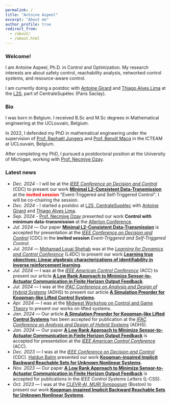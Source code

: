 ```yaml
---
permalink: /
title: "Antoine Aspeel"
excerpt: "About me"
author_profile: true
redirect_from: 
  - /about/
  - /about.html
---
```


### Welcome! 

I am Antoine Aspeel, Ph.D. in Control and Optimization. My research interests are about safety control, reachability analysis, networked control systems, and resource-aware control.

 I am currently doing a postdoc with [Antoine Girard](https://sites.google.com/site/antoinesgirard/) and [Thiago Alves Lima](https://sites.google.com/view/thiagoalveslima/home) at the [L2S](https://l2s.centralesupelec.fr/), part of CentraleSupélec (Paris Saclay).

### Bio

I was born in Belgium. I received B.Sc and M.Sc degrees in Mathematical engineering at the UCLouvain, Belgium.

In 2022, I defended my PhD in mathematical engineering under the supervision of [Prof. Raphaël Jungers](https://perso.uclouvain.be/raphael.jungers/content/home) and [Prof. Benoît Macq](https://pilab.be/about-me/?p=benoit_macq) in the ICTEAM at UCLouvain, Belgium.

After completing my PhD, I pursued a postdoctoral position at the University of Michigan, working with [Prof. Necmiye Ozay](https://web.eecs.umich.edu/~necmiye/).


### Latest news
* _Dec. 2024_ - I will be at the _[IEEE Conference on Decision and Control](https://cdc2024.ieeecss.org/)_ (CDC) to present our work **[Minimal L2-Consistent Data-Transmission](https://arxiv.org/abs/2408.04012)** at the <span style="color:red">**invited session**</span> "Event-Triggered and Self-Triggered Control". I will be co-chairing the session.
* _Dec. 2024_ - I started a postdoc at [L2S, CentraleSupélec](https://l2s.centralesupelec.fr/) with [Antoine Girard](https://sites.google.com/site/antoinesgirard/) and [Thiago Alves Lima](https://sites.google.com/view/thiagoalveslima/home).
* _Sep. 2024_ - [Prof. Necmiye Ozay](https://web.eecs.umich.edu/~necmiye/) presented our work **Control with minimum data-transmission** at the [Allerton Conference](https://allerton.csl.illinois.edu/).
* _Jul. 2024_ — Our paper **[Minimal L2-Consistent Data-Transmission](https://arxiv.org/abs/2408.04012)** is accepted for presentation at the _[IEEE Conference on Decision and Control](https://cdc2024.ieeecss.org/)_ (CDC) in the **invited session** _Event-Triggered and Self-Triggered Control_.
* _Jul. 2024_ — [Mohamad Louai Shehab](https://scholar.google.com/citations?user=DJvw8dUAAAAJ&hl=fr&oi=ao) was at the _[Learning for Dynamics and Control Conference](https://l4dc.web.ox.ac.uk/home)_ (L4DC) to present our work **[Learning true objectives: Linear algebraic characterizations of identifiability in inverse reinforcement learning](https://proceedings.mlr.press/v242/shehab24a/shehab24a.pdf)**.
* _Jul. 2024_ — I was at the _[IEEE American Control Conference](https://acc2024.a2c2.org/)_ (ACC) to present our article **[A Low Rank Approach to Minimize Sensor-to-Actuator Communication in Finite Horizon Output Feedback](https://arxiv.org/pdf/2311.08998.pdf)**.
* _Jul. 2024_ — I was at the _[IFAC Conference on Analysis and Design of Hybrid Systems](https://www.colorado.edu/conference/adhs2024/)_ (ADHS) to present our article **[A Simulation Preorder for Koopman-like Lifted Control Systems](https://arxiv.org/abs/2401.14909)**.
* _Apr. 2024_ — I was at the [Midwest Workshop on Control and Game Theory](https://mwcgt2024.northwestern.edu/) to present our works on lifted systems.
* _Jan. 2024_ — Our article **[A Simulation Preorder for Koopman-like Lifted Control Systems](https://arxiv.org/abs/2401.14909)** has been accepted for publication at the _[IFAC Conference on Analysis and Design of Hybrid Systems](https://www.colorado.edu/conference/adhs2024/)_ (ADHS).
* _Jan. 2024_ — Our paper **[A Low Rank Approach to Minimize Sensor-to-Actuator Communication in Finite Horizon Output Feedback](https://arxiv.org/pdf/2311.08998.pdf)** is accepted for presentation at the _[IEEE American Control Conference](https://acc2024.a2c2.org/)_ (ACC).
* _Dec. 2023_ — I was at the _[IEEE Conference on Decision and Control](https://cdc2023.ieeecss.org/index.html)_ (CDC). [Haldun Balim](https://haldunbalim.github.io/) presented our work **[Koopman-inspired Implicit Backward Reachable Sets for Unknown Nonlinear Systems](https://arxiv.org/pdf/2306.07113.pdf)**.
* _Nov. 2023_ — Our paper **[A Low Rank Approach to Minimize Sensor-to-Actuator Communication in Finite Horizon Output Feedback](https://arxiv.org/pdf/2311.08998.pdf)** is accepted for publications in the _IEEE Control Systems Letters_ (L-CSS).
* _Oct. 2023_ — I was at the _[CLEVR-AI, MURI Symposium](https://www.clevrai.org/)_ (Boston) to present our work **[Koopman-inspired Implicit Backward Reachable Sets for Unknown Nonlinear Systems](https://arxiv.org/pdf/2306.07113.pdf)**.




<!-- comments
* _Mar. 2024_ — Our article _Minimal L2-Consistent Data-Transmission_ has been submitted to the _IEEE Conference on Decision and Control_ (CDC).
--->